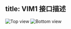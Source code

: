 title: VIM1 接口描述
---

![Top view](/images/vim3/vim_interfaces_top.png)
![Bottom view](/images/vim3/vim_interfaces_bot.png)
